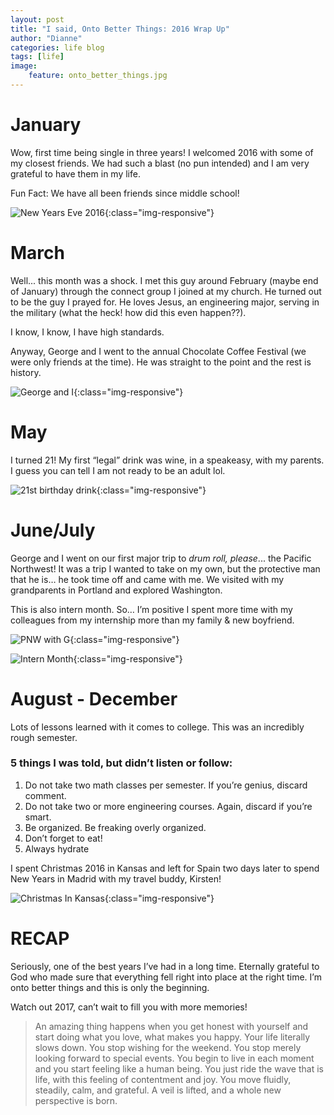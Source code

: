 ```yaml
---
layout: post
title: "I said, Onto Better Things: 2016 Wrap Up"
author: "Dianne"
categories: life blog
tags: [life]
image:
    feature: onto_better_things.jpg
---
```


# January

Wow, first time being single in three years! I welcomed 2016 with some of my closest friends. We had such a blast (no pun intended) and I am very grateful to have them in my life.

Fun Fact: We have all been friends since middle school!

![New Years Eve 2016](/assets/img/new_years_eve_2016.jpg){:class="img-responsive"}

# March

Well... this month was a shock. I met this guy around February (maybe end of January) through the connect group I joined at my church. He turned out to be the guy I prayed for. He loves Jesus, an engineering major, serving in the military (what the heck! how did this even happen??).

I know, I know, I have high standards.

Anyway, George and I went to the annual Chocolate Coffee Festival (we were only friends at the time). He was straight to the point and the rest is history.

![George and I](/assets/img/george_and_i.jpg){:class="img-responsive"}

# May

I turned 21! My first &#8220;legal&#8221; drink was wine, in a speakeasy, with my parents. I guess you can tell I am not ready to be an adult lol.

![21st birthday drink](/assets/img/twenty_one_drink.jpg){:class="img-responsive"}

# June/July

George and I went on our first major trip to *drum roll, please*...
the Pacific Northwest! It was a trip I wanted to take on my own, but the protective man that he is… he took time off and came with me. We visited with my grandparents in Portland and explored Washington.

This is also intern month. So… I’m positive I spent more time with my colleagues from my internship more than my family & new boyfriend.

![PNW with G](/assets/img/trip_with_g.jpg){:class="img-responsive"}

![Intern Month](/assets/img/intern_month.jpg){:class="img-responsive"}

# August - December

Lots of lessons learned with it comes to college. This was an incredibly rough semester.

### 5 things I was told, but didn’t listen or follow:

1. Do not take two math classes per semester. If you’re genius, discard comment.
2. Do not take two or more engineering courses. Again, discard if you’re smart.
3. Be organized. Be freaking overly organized.
4. Don’t forget to eat!
5. Always hydrate

I spent Christmas 2016 in Kansas and left for Spain two days later to spend New Years in Madrid with my travel buddy, Kirsten!

![Christmas In Kansas](/assets/img/kansas_family_photo.jpg){:class="img-responsive"}

# RECAP

Seriously, one of the best years I’ve had in a long time. Eternally grateful to God who made sure that everything fell right into place at the right time. I’m onto better things and this is only the beginning.

Watch out 2017, can’t wait to fill you with more memories!

> An amazing thing happens when you get honest with yourself and start doing what you love, what makes you happy. Your life literally slows down. You stop wishing for the weekend. You stop merely looking forward to special events. You begin to live in each moment and you start feeling like a human being. You just ride the wave that is life, with this feeling of contentment and joy. You move fluidly, steadily, calm, and grateful. A veil is lifted, and a whole new perspective is born.
